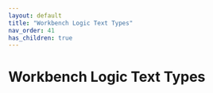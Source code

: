 ```yaml
---
layout: default
title: "Workbench Logic Text Types"
nav_order: 41
has_children: true
---
```

# Workbench Logic Text Types
  
